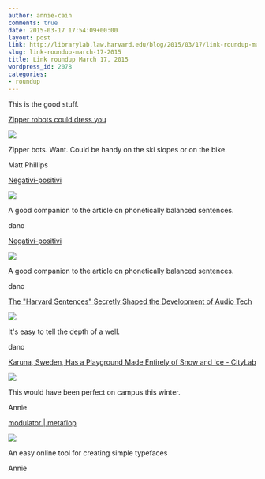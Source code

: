 ```yaml
---
author: annie-cain
comments: true
date: 2015-03-17 17:54:09+00:00
layout: post
link: http://librarylab.law.harvard.edu/blog/2015/03/17/link-roundup-march-17-2015/
slug: link-roundup-march-17-2015
title: Link roundup March 17, 2015
wordpress_id: 2078
categories:
- roundup
---
```


This is the good stuff.

[Zipper robots could dress you](http://www.betaboston.com/news/2015/02/09/mits-zipper-robots-could-dress-you-if-you-let-them/)

[![](http://librarylab.law.harvard.edu/roundup/images/55086a4105e8d.png)](http://www.betaboston.com/news/2015/02/09/mits-zipper-robots-could-dress-you-if-you-let-them/)

Zipper bots. Want. Could be handy on the ski slopes or on the bike.

Matt Phillips

[Negativi-positivi](http://www.munart.org/index.php?p=14)

[![](http://librarylab.law.harvard.edu/roundup/images/55034cb1c9ffa.png)](http://www.munart.org/index.php?p=14)

A good companion to the article on phonetically balanced sentences.

dano

[Negativi-positivi](http://www.munart.org/index.php?p=14)

[![](http://librarylab.law.harvard.edu/roundup/images/55034caf0d40a.png)](http://www.munart.org/index.php?p=14)

A good companion to the article on phonetically balanced sentences.

dano

[The "Harvard Sentences" Secretly Shaped the Development of Audio Tech](http://gizmodo.com/the-harvard-sentences-secretly-shaped-the-development-1689793568)

[![](http://librarylab.law.harvard.edu/roundup/images/550333b458a25.png)](http://gizmodo.com/the-harvard-sentences-secretly-shaped-the-development-1689793568)

It's easy to tell the depth of a well.

dano

[Karuna, Sweden, Has a Playground Made Entirely of Snow and Ice - CityLab](http://www.citylab.com/design/2015/02/a-playground-made-entirely-of-snow-and-ice/385585/?utm_source=SFFB)

[![](http://librarylab.law.harvard.edu/roundup/images/5500647aa9732.png)](http://www.citylab.com/design/2015/02/a-playground-made-entirely-of-snow-and-ice/385585/?utm_source=SFFB)

This would have been perfect on campus this winter.

Annie

[modulator | metaflop](http://www.metaflop.com/modulator)

[![](http://librarylab.law.harvard.edu/roundup/images/550062c51f804.png)](http://www.metaflop.com/modulator)

An easy online tool for creating simple typefaces

Annie
